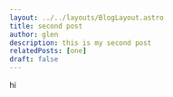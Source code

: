 ```yaml
---
layout: ../../layouts/BlogLayout.astro
title: second post
author: glen
description: this is my second post
relatedPosts: [one]
draft: false
---
```


hi
